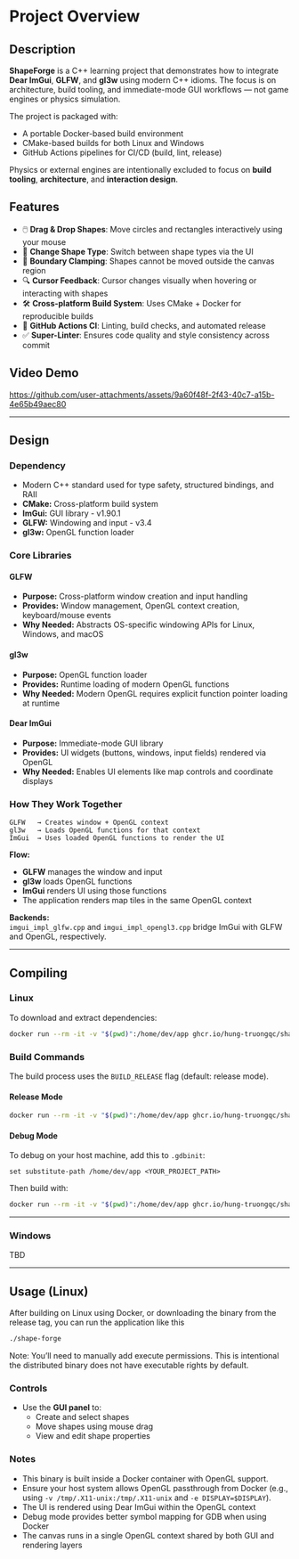 # Project Overview

## Description

**ShapeForge** is a C++ learning project that demonstrates how to integrate **Dear ImGui**, **GLFW**, and **gl3w** using modern C++ idioms. The focus is on architecture, build tooling, and immediate-mode GUI workflows — not game engines or physics simulation.

The project is packaged with:

- A portable Docker-based build environment  
- CMake-based builds for both Linux and Windows  
- GitHub Actions pipelines for CI/CD (build, lint, release)


Physics or external engines are intentionally excluded to focus on **build tooling**, **architecture**, and **interaction design**.

## Features
- 🖱️ **Drag & Drop Shapes**: Move circles and rectangles interactively using your mouse  
- 🔁 **Change Shape Type**: Switch between shape types via the UI  
- 🧱 **Boundary Clamping**: Shapes cannot be moved outside the canvas region  
- 🔍 **Cursor Feedback**: Cursor changes visually when hovering or interacting with shapes  
- 🛠 **Cross-platform Build System**: Uses CMake + Docker for reproducible builds  
- 🤖 **GitHub Actions CI**: Linting, build checks, and automated release  
- ✅ **Super-Linter**: Ensures code quality and style consistency across commit

## Video Demo

https://github.com/user-attachments/assets/9a60f48f-2f43-40c7-a15b-4e65b49aec80

---

## Design

### Dependency

- Modern C++ standard used for type safety, structured bindings, and RAII  
- **CMake:** Cross-platform build system  
- **ImGui:** GUI library - v1.90.1  
- **GLFW:** Windowing and input - v3.4  
- **gl3w:** OpenGL function loader

### Core Libraries

#### GLFW

- **Purpose:** Cross-platform window creation and input handling  
- **Provides:** Window management, OpenGL context creation, keyboard/mouse events  
- **Why Needed:** Abstracts OS-specific windowing APIs for Linux, Windows, and macOS

#### gl3w

- **Purpose:** OpenGL function loader  
- **Provides:** Runtime loading of modern OpenGL functions  
- **Why Needed:** Modern OpenGL requires explicit function pointer loading at runtime

#### Dear ImGui

- **Purpose:** Immediate-mode GUI library  
- **Provides:** UI widgets (buttons, windows, input fields) rendered via OpenGL  
- **Why Needed:** Enables UI elements like map controls and coordinate displays

### How They Work Together

```
GLFW   → Creates window + OpenGL context  
gl3w   → Loads OpenGL functions for that context  
ImGui  → Uses loaded OpenGL functions to render the UI  
```

**Flow:**  
- **GLFW** manages the window and input  
- **gl3w** loads OpenGL functions  
- **ImGui** renders UI using those functions  
- The application renders map tiles in the same OpenGL context  

**Backends:**  
`imgui_impl_glfw.cpp` and `imgui_impl_opengl3.cpp` bridge ImGui with GLFW and OpenGL, respectively.

---

## Compiling

### Linux

To download and extract dependencies:

```bash
docker run --rm -it -v "$(pwd)":/home/dev/app ghcr.io/hung-truongqc/shape_forge_builder:latest bash -c "rm -r thirdparties; ./download_and_setup_dependencies.sh"
```

### Build Commands

The build process uses the `BUILD_RELEASE` flag (default: release mode).

#### Release Mode

```bash
docker run --rm -it -v "$(pwd)":/home/dev/app ghcr.io/hung-truongqc/shape_forge_builder:latest bash -c "rm -r build && mkdir build && cd build && cmake .. && cmake --build ."
```

#### Debug Mode

To debug on your host machine, add this to `.gdbinit`:

```
set substitute-path /home/dev/app <YOUR_PROJECT_PATH>
```

Then build with:

```bash
docker run --rm -it -v "$(pwd)":/home/dev/app ghcr.io/hung-truongqc/shape_forge_builder:latest bash -c "rm -r build && mkdir build && cd build && cmake .. -DBUILD_RELEASE=OFF && cmake --build ."
```

---

### Windows

TBD

---

## Usage (Linux)

After building on Linux using Docker, or downloading the binary from the release tag, you can run the application like this


```bash
./shape-forge 
```
Note: You’ll need to manually add execute permissions. This is intentional the distributed binary does not have executable rights by default.

### Controls

- Use the **GUI panel** to:
  - Create and select shapes
  - Move shapes using mouse drag
  - View and edit shape properties

### Notes

- This binary is built inside a Docker container with OpenGL support.  
- Ensure your host system allows OpenGL passthrough from Docker (e.g., using `-v /tmp/.X11-unix:/tmp/.X11-unix` and `-e DISPLAY=$DISPLAY`).
- The UI is rendered using Dear ImGui within the OpenGL context  
- Debug mode provides better symbol mapping for GDB when using Docker  
- The canvas runs in a single OpenGL context shared by both GUI and rendering layers
